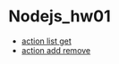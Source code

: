<div>
      <h1>Nodejs_hw01</h1>
      <ul>
        <li>
          <a href="https://monosnap.com/file/xGaXAAAgORhTGblDy6bwbNS5lPQrng"
            >action list get</a
          >
        </li>
        <li>
          <a href="https://monosnap.com/file/O8XUlna8wLGVoJfd84Hd3qczyN1xmz"
            >action add remove</a
          >
        </li>
      </ul>
    </div>
